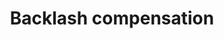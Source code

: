 ---
tag: m0425
codes:
- M425
title: Backlash compensation
long:
- Backlash compensation will add extra steps to one or more segments whenever a motor
  reverses direction.
- By default, steps are added to the first segment after a direction change. This
  gives the best dimensional accuracy but may cause marks to appear in the print.
  Smoothing spreads the added steps over multiple consecutive segments to prevent
  blemishes in the print, at the expense of dimensional accuracy.
- Backlash compensation can be configured at either compile-time or run-time. Enable
  `BACKLASH_GCODE` to turn on `M425` and a "Backlash" menu item.
- Backlash can be measured automatically on all axes with [`G425`](/docs/gcode/G425.html)
  or on Z only with [`G29`](/docs/gcode/G29.html) when `MEASURE_BACKLASH_WHEN_PROBING`
  is enabled.
notes: |
  Requires `BACKLASH_COMPENSATION`, `BACKLASH_GCODE` and the following parameters:
    - `BACKLASH_DISTANCE_MM` specifies the default backlash on the X, Y and Z axis.
    - `BACKLASH_CORRECTION` specifies the default backlash correction (0.0 = none; 1.0 = 100%).
    - `BACKLASH_SMOOTHING_MM` enables backlash smoothing over a specified distance.
    - `BACKLASH_GCODE` enables `M425` for run-time tuning of backlash.
    - `MEASURE_BACKLASH_WHEN_PROBING` turns on Z backlash measurement when probing ([`G29`](/docs/gcode/G29.html)).
    - Use `BACKLASH_MEASUREMENT_LIMIT`, `BACKLASH_MEASUREMENT_RESOLUTION` and `BACKLASH_MEASUREMENT_FEEDRATE` to configure `G29` backlash measurement.
parameters:
- tag: F
  optional: true
  description: Enable or disables backlash correction, or sets an intermediate fade-out
    (0.0 = none; 1.0 = 100%)
  values:
  - tag: value
    type: float
- tag: X
  optional: true
  description: Set the backlash distance on X (mm; 0 to disable)
  values:
  - tag: linear
    type: float
- tag: Y
  optional: true
  description: Set the backlash distance on Y (mm; 0 to disable)
  values:
  - tag: linear
    type: float
- tag: Z
  optional: true
  description: Set the backlash distance on Z (mm; 0 to disable)
  values:
  - tag: linear
    type: float
- tag: Z
  optional: true
  description: When `MEASURE_BACKLASH_WHEN_PROBING` is enabled, loads the measured
    backlash into the backlash distance parameter
example: 
examples:
- pre: 'Manually configure backlash compensation:'
  code:
  - M425 X0.1 Y0.2 Z0.3 ; Set backlash to specific values for all axis
  - M425 F1             ; Enable backlash compensation at 100%
- pre: 'Automatically measure X, Y, and Z backlash using `G425`:'
  code:
  - G425                ; Perform a full calibration
  - M425 F1             ; Use full measured value of backlash on X, Y and Z
  post: G425 automatically loads the measured backlash into the backlash distance,
    but will not enable backlash compensation.
- pre: 'To automatically measure Z backlash when probing with `MEASURE_BACKLASH_WHEN_PROBING`:'
  code:
  - G29                 ; Perform probe and measure backlash on Z
  - M425 F1 Z           ; Use full measured value of backlash on Z
  post: "`MEASURE_BACKLASH_WHEN_PROBING` measures backlash, but does not update the
    configured backlash distance. The measured value should be activated by using
    the `Z` argument without a value. This differs from the behavior of `G425`."
- pre: 'Report the current backlash configuration:'
  code:
  - M425
---